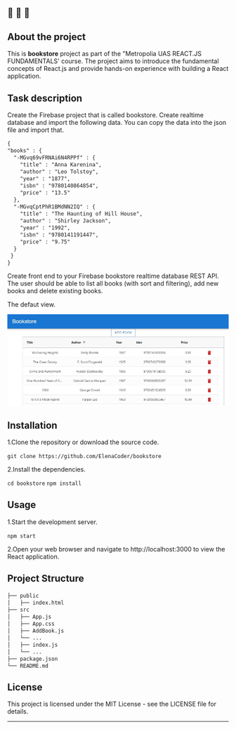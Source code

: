 🔔 🔔 🔔
---
## About the project

This is **bookstore** project as part of the "Metropolia UAS REACT.JS FUNDAMENTALS' course. The project aims to introduce the fundamental concepts of React.js and provide hands-on experience with building a React application.

## Task description

Create the Firebase project that is called bookstore. Create realtime database and import the following data. You can copy the data into the json file and import that.

```
{
"books" : {
  "-MGvq69vFRNAi6N4RPPf" : {
    "title" : "Anna Karenina",
    "author" : "Leo Tolstoy",
    "year" : "1877",
    "isbn" : "9780140864854",
    "price" : "13.5"
  },
  "-MGvqCptPhR1BMdNN2IQ" : {
    "title" : "The Haunting of Hill House",
    "author" : "Shirley Jackson",
    "year" : "1992",
    "isbn" : "9780141191447",
    "price" : "9.75"
  }
 }
}

```

Create front end to your Firebase bookstore realtime database REST API. The user should be able to list all books (with sort and filtering), add new books and delete existing books.

The defaut view.

![UI example:](./public/bookstore-ui-screenshot.jpg)



## Installation

1.Clone the repository or download the source code.

`git clone https://github.com/ElenaCoder/bookstore`

2.Install the dependencies.

`cd bookstore`
`npm install`


## Usage

1.Start the development server.

`npm start`

2.Open your web browser and navigate to http://localhost:3000 to view the React application.

## Project Structure
```
├── public
│   ├── index.html
├── src
│   ├── App.js
│   ├── App.css
│   ├── AddBook.js
│   └── ...
│   ├── index.js
│   └── ...
├── package.json
└── README.md
```

## License

This project is licensed under the MIT License - see the LICENSE file for details.


---